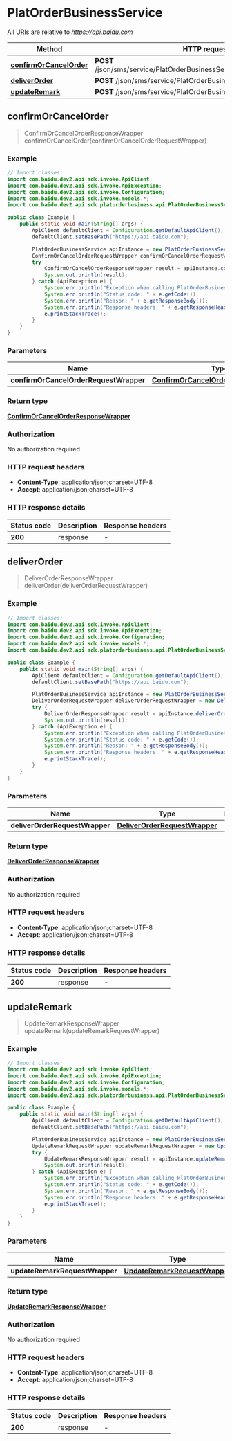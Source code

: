 # PlatOrderBusinessService

All URIs are relative to *https://api.baidu.com*

Method | HTTP request | Description
------------- | ------------- | -------------
[**confirmOrCancelOrder**](PlatOrderBusinessService.md#confirmOrCancelOrder) | **POST** /json/sms/service/PlatOrderBusinessService/confirmOrCancelOrder | 
[**deliverOrder**](PlatOrderBusinessService.md#deliverOrder) | **POST** /json/sms/service/PlatOrderBusinessService/deliverOrder | 
[**updateRemark**](PlatOrderBusinessService.md#updateRemark) | **POST** /json/sms/service/PlatOrderBusinessService/updateRemark | 



## confirmOrCancelOrder

> ConfirmOrCancelOrderResponseWrapper confirmOrCancelOrder(confirmOrCancelOrderRequestWrapper)



### Example

```java
// Import classes:
import com.baidu.dev2.api.sdk.invoke.ApiClient;
import com.baidu.dev2.api.sdk.invoke.ApiException;
import com.baidu.dev2.api.sdk.invoke.Configuration;
import com.baidu.dev2.api.sdk.invoke.models.*;
import com.baidu.dev2.api.sdk.platorderbusiness.api.PlatOrderBusinessService;

public class Example {
    public static void main(String[] args) {
        ApiClient defaultClient = Configuration.getDefaultApiClient();
        defaultClient.setBasePath("https://api.baidu.com");

        PlatOrderBusinessService apiInstance = new PlatOrderBusinessService(defaultClient);
        ConfirmOrCancelOrderRequestWrapper confirmOrCancelOrderRequestWrapper = new ConfirmOrCancelOrderRequestWrapper(); // ConfirmOrCancelOrderRequestWrapper | 
        try {
            ConfirmOrCancelOrderResponseWrapper result = apiInstance.confirmOrCancelOrder(confirmOrCancelOrderRequestWrapper);
            System.out.println(result);
        } catch (ApiException e) {
            System.err.println("Exception when calling PlatOrderBusinessService#confirmOrCancelOrder");
            System.err.println("Status code: " + e.getCode());
            System.err.println("Reason: " + e.getResponseBody());
            System.err.println("Response headers: " + e.getResponseHeaders());
            e.printStackTrace();
        }
    }
}
```

### Parameters


Name | Type | Description  | Notes
------------- | ------------- | ------------- | -------------
 **confirmOrCancelOrderRequestWrapper** | [**ConfirmOrCancelOrderRequestWrapper**](ConfirmOrCancelOrderRequestWrapper.md)|  |

### Return type

[**ConfirmOrCancelOrderResponseWrapper**](ConfirmOrCancelOrderResponseWrapper.md)

### Authorization

No authorization required

### HTTP request headers

- **Content-Type**: application/json;charset=UTF-8
- **Accept**: application/json;charset=UTF-8


### HTTP response details
| Status code | Description | Response headers |
|-------------|-------------|------------------|
| **200** | response |  -  |


## deliverOrder

> DeliverOrderResponseWrapper deliverOrder(deliverOrderRequestWrapper)



### Example

```java
// Import classes:
import com.baidu.dev2.api.sdk.invoke.ApiClient;
import com.baidu.dev2.api.sdk.invoke.ApiException;
import com.baidu.dev2.api.sdk.invoke.Configuration;
import com.baidu.dev2.api.sdk.invoke.models.*;
import com.baidu.dev2.api.sdk.platorderbusiness.api.PlatOrderBusinessService;

public class Example {
    public static void main(String[] args) {
        ApiClient defaultClient = Configuration.getDefaultApiClient();
        defaultClient.setBasePath("https://api.baidu.com");

        PlatOrderBusinessService apiInstance = new PlatOrderBusinessService(defaultClient);
        DeliverOrderRequestWrapper deliverOrderRequestWrapper = new DeliverOrderRequestWrapper(); // DeliverOrderRequestWrapper | 
        try {
            DeliverOrderResponseWrapper result = apiInstance.deliverOrder(deliverOrderRequestWrapper);
            System.out.println(result);
        } catch (ApiException e) {
            System.err.println("Exception when calling PlatOrderBusinessService#deliverOrder");
            System.err.println("Status code: " + e.getCode());
            System.err.println("Reason: " + e.getResponseBody());
            System.err.println("Response headers: " + e.getResponseHeaders());
            e.printStackTrace();
        }
    }
}
```

### Parameters


Name | Type | Description  | Notes
------------- | ------------- | ------------- | -------------
 **deliverOrderRequestWrapper** | [**DeliverOrderRequestWrapper**](DeliverOrderRequestWrapper.md)|  |

### Return type

[**DeliverOrderResponseWrapper**](DeliverOrderResponseWrapper.md)

### Authorization

No authorization required

### HTTP request headers

- **Content-Type**: application/json;charset=UTF-8
- **Accept**: application/json;charset=UTF-8


### HTTP response details
| Status code | Description | Response headers |
|-------------|-------------|------------------|
| **200** | response |  -  |


## updateRemark

> UpdateRemarkResponseWrapper updateRemark(updateRemarkRequestWrapper)



### Example

```java
// Import classes:
import com.baidu.dev2.api.sdk.invoke.ApiClient;
import com.baidu.dev2.api.sdk.invoke.ApiException;
import com.baidu.dev2.api.sdk.invoke.Configuration;
import com.baidu.dev2.api.sdk.invoke.models.*;
import com.baidu.dev2.api.sdk.platorderbusiness.api.PlatOrderBusinessService;

public class Example {
    public static void main(String[] args) {
        ApiClient defaultClient = Configuration.getDefaultApiClient();
        defaultClient.setBasePath("https://api.baidu.com");

        PlatOrderBusinessService apiInstance = new PlatOrderBusinessService(defaultClient);
        UpdateRemarkRequestWrapper updateRemarkRequestWrapper = new UpdateRemarkRequestWrapper(); // UpdateRemarkRequestWrapper | 
        try {
            UpdateRemarkResponseWrapper result = apiInstance.updateRemark(updateRemarkRequestWrapper);
            System.out.println(result);
        } catch (ApiException e) {
            System.err.println("Exception when calling PlatOrderBusinessService#updateRemark");
            System.err.println("Status code: " + e.getCode());
            System.err.println("Reason: " + e.getResponseBody());
            System.err.println("Response headers: " + e.getResponseHeaders());
            e.printStackTrace();
        }
    }
}
```

### Parameters


Name | Type | Description  | Notes
------------- | ------------- | ------------- | -------------
 **updateRemarkRequestWrapper** | [**UpdateRemarkRequestWrapper**](UpdateRemarkRequestWrapper.md)|  |

### Return type

[**UpdateRemarkResponseWrapper**](UpdateRemarkResponseWrapper.md)

### Authorization

No authorization required

### HTTP request headers

- **Content-Type**: application/json;charset=UTF-8
- **Accept**: application/json;charset=UTF-8


### HTTP response details
| Status code | Description | Response headers |
|-------------|-------------|------------------|
| **200** | response |  -  |

